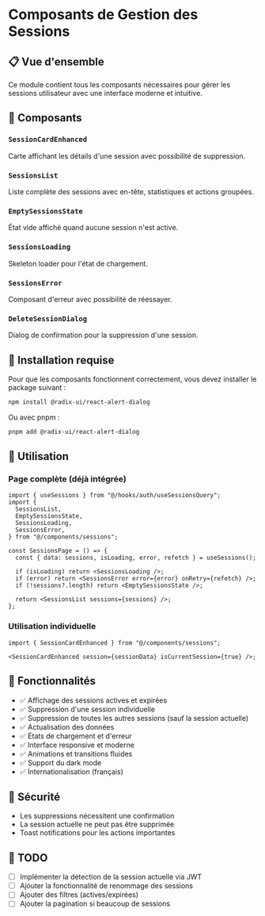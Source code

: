 # Composants de Gestion des Sessions

## 📋 Vue d'ensemble

Ce module contient tous les composants nécessaires pour gérer les sessions utilisateur avec une interface moderne et intuitive.

## 🎨 Composants

### `SessionCardEnhanced`

Carte affichant les détails d'une session avec possibilité de suppression.

### `SessionsList`

Liste complète des sessions avec en-tête, statistiques et actions groupées.

### `EmptySessionsState`

État vide affiché quand aucune session n'est active.

### `SessionsLoading`

Skeleton loader pour l'état de chargement.

### `SessionsError`

Composant d'erreur avec possibilité de réessayer.

### `DeleteSessionDialog`

Dialog de confirmation pour la suppression d'une session.

## 🔧 Installation requise

Pour que les composants fonctionnent correctement, vous devez installer le package suivant :

```bash
npm install @radix-ui/react-alert-dialog
```

Ou avec pnpm :

```bash
pnpm add @radix-ui/react-alert-dialog
```

## 🚀 Utilisation

### Page complète (déjà intégrée)

```tsx
import { useSessions } from "@/hooks/auth/useSessionsQuery";
import {
  SessionsList,
  EmptySessionsState,
  SessionsLoading,
  SessionsError,
} from "@/components/sessions";

const SessionsPage = () => {
  const { data: sessions, isLoading, error, refetch } = useSessions();

  if (isLoading) return <SessionsLoading />;
  if (error) return <SessionsError error={error} onRetry={refetch} />;
  if (!sessions?.length) return <EmptySessionsState />;

  return <SessionsList sessions={sessions} />;
};
```

### Utilisation individuelle

```tsx
import { SessionCardEnhanced } from "@/components/sessions";

<SessionCardEnhanced session={sessionData} isCurrentSession={true} />;
```

## 🎯 Fonctionnalités

- ✅ Affichage des sessions actives et expirées
- ✅ Suppression d'une session individuelle
- ✅ Suppression de toutes les autres sessions (sauf la session actuelle)
- ✅ Actualisation des données
- ✅ États de chargement et d'erreur
- ✅ Interface responsive et moderne
- ✅ Animations et transitions fluides
- ✅ Support du dark mode
- ✅ Internationalisation (français)

## 🔐 Sécurité

- Les suppressions nécessitent une confirmation
- La session actuelle ne peut pas être supprimée
- Toast notifications pour les actions importantes

## 📝 TODO

- [ ] Implémenter la détection de la session actuelle via JWT
- [ ] Ajouter la fonctionnalité de renommage des sessions
- [ ] Ajouter des filtres (actives/expirées)
- [ ] Ajouter la pagination si beaucoup de sessions
